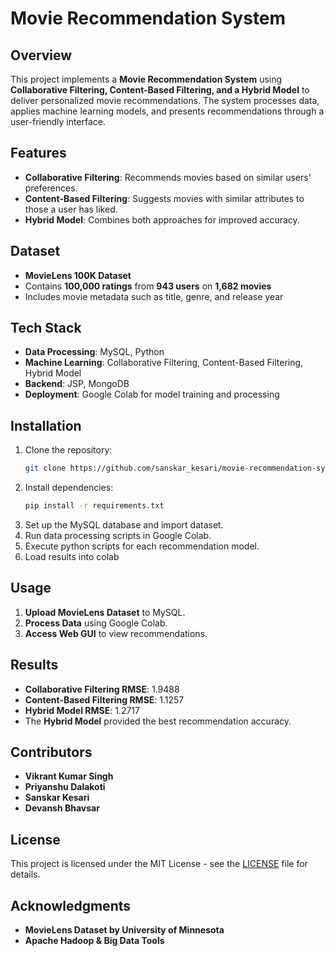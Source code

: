 # Movie Recommendation System

## Overview
This project implements a **Movie Recommendation System** using **Collaborative Filtering, Content-Based Filtering, and a Hybrid Model** to deliver personalized movie recommendations. The system processes data, applies machine learning models, and presents recommendations through a user-friendly interface.

## Features
- **Collaborative Filtering**: Recommends movies based on similar users' preferences.
- **Content-Based Filtering**: Suggests movies with similar attributes to those a user has liked.
- **Hybrid Model**: Combines both approaches for improved accuracy.

## Dataset
- **MovieLens 100K Dataset**
- Contains **100,000 ratings** from **943 users** on **1,682 movies**
- Includes movie metadata such as title, genre, and release year

## Tech Stack
- **Data Processing**: MySQL, Python
- **Machine Learning**: Collaborative Filtering, Content-Based Filtering, Hybrid Model
- **Backend**: JSP, MongoDB
- **Deployment**: Google Colab for model training and processing

## Installation
1. Clone the repository:
   ```sh
   git clone https://github.com/sanskar_kesari/movie-recommendation-system.git
   ```
2. Install dependencies:
   ```sh
   pip install -r requirements.txt
   ```
3. Set up the MySQL database and import dataset.
4. Run data processing scripts in Google Colab.
5. Execute python scripts for each recommendation model.
6. Load results into colab

## Usage
1. **Upload MovieLens Dataset** to MySQL.
2. **Process Data** using Google Colab.
3. **Access Web GUI** to view recommendations.

## Results
- **Collaborative Filtering RMSE**: 1.9488
- **Content-Based Filtering RMSE**: 1.1257
- **Hybrid Model RMSE**: 1.2717
- The **Hybrid Model** provided the best recommendation accuracy.

## Contributors
- **Vikrant Kumar Singh**  
- **Priyanshu Dalakoti**  
- **Sanskar Kesari**  
- **Devansh Bhavsar**  

## License
This project is licensed under the MIT License - see the [LICENSE](LICENSE) file for details.

## Acknowledgments
- **MovieLens Dataset by University of Minnesota**
- **Apache Hadoop & Big Data Tools**

